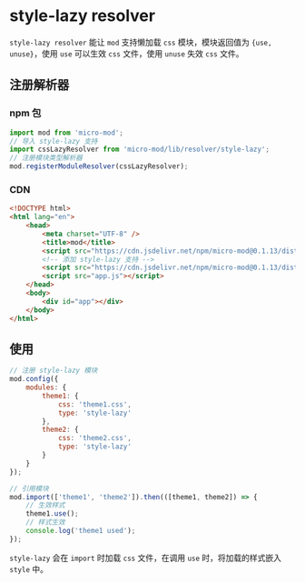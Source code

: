 # style-lazy resolver

`style-lazy resolver` 能让 `mod` 支持懒加载 `css` 模块，模块返回值为 `{use, unuse}`，使用 `use` 可以生效 `css` 文件，使用 `unuse` 失效 `css` 文件。

## 注册解析器

### npm 包

```js
import mod from 'micro-mod';
// 导入 style-lazy 支持
import cssLazyResolver from 'micro-mod/lib/resolver/style-lazy';
// 注册模块类型解析器
mod.registerModuleResolver(cssLazyResolver);
```

### CDN

```html
<!DOCTYPE html>
<html lang="en">
    <head>
        <meta charset="UTF-8" />
        <title>mod</title>
        <script src="https://cdn.jsdelivr.net/npm/micro-mod@0.1.13/dist/mod.min.js"></script>
        <!-- 添加 style-lazy 支持 -->
        <script src="https://cdn.jsdelivr.net/npm/micro-mod@0.1.13/dist/resolver-style-lazy.min.js"></script>
        <script src="app.js"></script>
    </head>
    <body>
        <div id="app"></div>
    </body>
</html>
```

## 使用

```js
// 注册 style-lazy 模块
mod.config({
    modules: {
        theme1: {
            css: 'theme1.css',
            type: 'style-lazy'
        },
        theme2: {
            css: 'theme2.css',
            type: 'style-lazy'
        }
    }
});

// 引用模块
mod.import(['theme1', 'theme2']).then(([theme1, theme2]) => {
    // 生效样式
    theme1.use();
    // 样式生效
    console.log('theme1 used');
});
```

`style-lazy` 会在 `import` 时加载 `css` 文件，在调用 `use` 时，将加载的样式嵌入 `style` 中。
